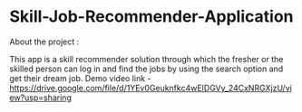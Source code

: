 # Skill-Job-Recommender-Application
About the project :

This app is a skill recommender solution through which the fresher or the skilled person can log in and find the jobs by using the search option and get their dream job.
Demo video link - https://drive.google.com/file/d/1YEv0Geuknfkc4wEIDGVy_24CxNRGXjzU/view?usp=sharing

